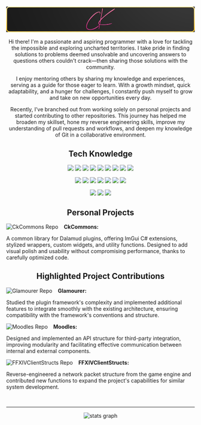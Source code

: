<!--  https://CordeliaMist.github.io/portfolio/  -->
<p align="center">
 
</p align="center">
<img src="https://github.com/CordeliaMist/CordeliaMist/blob/main/profile-banner.png" />
<p align="center"> 
  Hi there! I'm a passionate and aspiring programmer with a love for tackling the impossible and exploring uncharted territories. I take pride in finding solutions to problems deemed unsolvable and uncovering answers to questions others couldn't crack—then sharing those solutions with the community.
</p>
<p align="center">
  I enjoy mentoring others by sharing my knowledge and experiences, serving as a guide for those eager to learn. With a growth mindset, quick adaptability, and a hunger for challenges, I constantly push myself to grow and take on new opportunities every day.
</p>
<p align="center">
  Recently, I’ve branched out from working solely on personal projects and started contributing to other repositories. This journey has helped me broaden my skillset, hone my reverse engineering skills, improve my understanding of pull requests and workflows, and deepen my knowledge of Git in a collaborative environment. </p>

<h2 align="center">Tech Knowledge</h2>

<p align="center">
<!-- Adobe Tools -->
<img src="https://img.shields.io/badge/-Adobe%20Illustrator-FF9A00?style=flat-square&logo=adobeillustrator&logoColor=white"/>
<img src="https://img.shields.io/badge/-Adobe%20Photoshop-31A8FF?style=flat-square&logo=adobephotoshop&logoColor=white"/>
<img src="https://img.shields.io/badge/-Adobe%20Premiere%20Pro-9999FF?style=flat-square&logo=adobepremierepro&logoColor=white"/>
<img src="https://img.shields.io/badge/-Adobe%20InDesign-FF3366?style=flat-square&logo=adobeindesign&logoColor=white"/>
<!-- <img src="https://img.shields.io/badge/-Adobe%20After%20Effects-9999FF?style=flat-square&logo=adobeaftereffects&logoColor=white"/> -->
<!-- Web Development -->
<img src="https://img.shields.io/badge/-HTML5-E34F26?style=flat-square&logo=html5&logoColor=white"/>
<img src="https://img.shields.io/badge/-CSS3-1572B6?style=flat-square&logo=css3"/>
<img src="https://img.shields.io/badge/-React-61DAFB?style=flat-square&logo=react&logoColor=black"/>
<img src="https://img.shields.io/badge/-WordPress-21759B?style=flat-square&logo=wordpress&logoColor=white"/>
<img src="https://img.shields.io/badge/-LaTeX-008080?style=flat-square&logo=latex&logoColor=white"/>
</p>

<p align="center">
<!-- Programming Languages -->
<img src="https://img.shields.io/badge/-C%23-239120?style=flat-square&logo=csharp&logoColor=white"/>
<img src="https://img.shields.io/badge/-C++-00599C?style=flat-square&logo=c%2B%2B&logoColor=white"/>
<img src="https://img.shields.io/badge/-Python-3776AB?style=flat-square&logo=python&logoColor=white"/>
<!-- Databases -->
<img src="https://img.shields.io/badge/-MySQL-4479A1?style=flat-square&logo=mysql&logoColor=white"/>
<img src="https://img.shields.io/badge/-PostgreSQL-336791?style=flat-square&logo=postgresql&logoColor=white"/>
<img src="https://img.shields.io/badge/-Redis-DC382D?style=flat-square&logo=redis&logoColor=white"/>
<!-- Servers -->
<img src="https://img.shields.io/badge/-NGINX-009639?style=flat-square&logo=nginx&logoColor=white"/>
</p>

<p align="center">
<img src="https://img.shields.io/badge/-Git-F05032?style=flat-square&logo=git&logoColor=white"/>
<img src="https://img.shields.io/badge/-Bash-4EAA25?style=flat-square&logo=gnubash&logoColor=white"/>
<img src="https://img.shields.io/badge/-PowerShell-5391FE?style=flat-square&logo=powershell&logoColor=white"/>
</p>

<h2 align="center">Personal Projects</h2>
<p>
 <a href="https://github.com/CordeliaMist/CkCommons">
  <img align="left" src="https://github-readme-stats.vercel.app/api/pin/?username=CordeliaMist&repo=CkCommons&border_color=FF3366&bg_color=0D1117&title_color=C9D1D9&text_color=8B949E&icon_color=FF3366" alt="CkCommons Repo" style="display: inline-block; margin-right: 15px;">
 </a>
 <strong>CkCommons:</strong>
 <p>A common library for Dalamud plugins, offering ImGui C# extensions, stylized wrappers, custom widgets, and utility functions. Designed to add visual polish and usability without compromising performance, thanks to carefully optimized code.</p>
</p>

<h2 align="center">Highlighted Project Contributions</h2>
<p>
 <a href="https://github.com/Ottermandias/Glamourer">
  <img align="left" src="https://github-readme-stats.vercel.app/api/pin/?username=Ottermandias&repo=Glamourer&border_color=FF3366&bg_color=0D1117&title_color=C9D1D9&text_color=8B949E&icon_color=FF3366" alt="Glamourer Repo" style="display: inline-block; margin-right: 15px;">
 </a>
 <strong>Glamourer:</strong>
 <p>Studied the plugin framework's complexity and implemented additional features to integrate smoothly with the existing architecture, ensuring compatibility with the framework's conventions and structure.</p>
</p>
<p>
 <a href="https://github.com/kawaii/Moodles">
  <img align="left" src="https://github-readme-stats.vercel.app/api/pin/?username=kawaii&repo=Moodles&border_color=FF3366&bg_color=0D1117&title_color=C9D1D9&text_color=8B949E&icon_color=FF3366" alt="Moodles Repo" style="display: inline-block; margin-right: 15px;">
 </a>
 <strong>Moodles:</strong>
 <p>Designed and implemented an API structure for third-party integration, improving modularity and facilitating effective communication between internal and external components.</p>
</p>
<p>
 <a href="https://github.com/aers/FFXIVClientStructs">
  <img align="left" src="https://github-readme-stats.vercel.app/api/pin/?username=aers&repo=FFXIVClientStructs&border_color=FF3366&bg_color=0D1117&title_color=C9D1D9&text_color=8B949E&icon_color=FF3366" alt="FFXIVClientStructs Repo" style="display: inline-block; margin-right: 15px;">
 </a>
 <strong>FFXIVClientStructs:</strong>
 <p>Reverse-engineered a network packet structure from the game engine and contributed new functions to expand the project's capabilities for similar system development.</p>
 <br>
</p>
<p><hr></p>
<p align = "center">
  <img src="https://github-readme-stats.vercel.app/api?username=CordeliaMist&hide_title=true&hide_rank=true&show_icons=true&include_all_commits=true&count_private=true&disable_animations=true&theme=omni&locale=en&hide_border=false&order=1" height="150" alt="stats graph" />
</p> 
